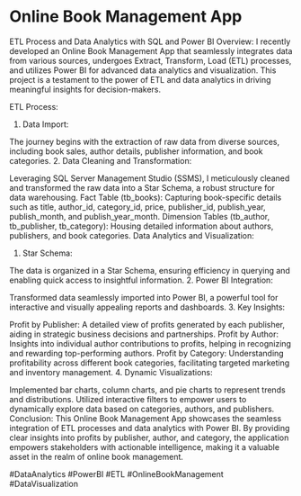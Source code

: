 # Online Book Management App

ETL Process and Data Analytics with SQL and Power BI
Overview:
I recently developed an Online Book Management App that seamlessly integrates data from various sources, undergoes Extract, Transform, Load (ETL) processes, and utilizes Power BI for advanced data analytics and visualization. This project is a testament to the power of ETL and data analytics in driving meaningful insights for decision-makers.

ETL Process:
1. Data Import:

The journey begins with the extraction of raw data from diverse sources, including book sales, author details, publisher information, and book categories.
2. Data Cleaning and Transformation:

Leveraging SQL Server Management Studio (SSMS), I meticulously cleaned and transformed the raw data into a Star Schema, a robust structure for data warehousing.
Fact Table (tb_books): Capturing book-specific details such as title, author_id, category_id, price, publisher_id, publish_year, publish_month, and publish_year_month.
Dimension Tables (tb_author, tb_publisher, tb_category): Housing detailed information about authors, publishers, and book categories.
Data Analytics and Visualization:
1. Star Schema:

The data is organized in a Star Schema, ensuring efficiency in querying and enabling quick access to insightful information.
2. Power BI Integration:

Transformed data seamlessly imported into Power BI, a powerful tool for interactive and visually appealing reports and dashboards.
3. Key Insights:

Profit by Publisher: A detailed view of profits generated by each publisher, aiding in strategic business decisions and partnerships.
Profit by Author: Insights into individual author contributions to profits, helping in recognizing and rewarding top-performing authors.
Profit by Category: Understanding profitability across different book categories, facilitating targeted marketing and inventory management.
4. Dynamic Visualizations:

Implemented bar charts, column charts, and pie charts to represent trends and distributions.
Utilized interactive filters to empower users to dynamically explore data based on categories, authors, and publishers.
Conclusion:
This Online Book Management App showcases the seamless integration of ETL processes and data analytics with Power BI. By providing clear insights into profits by publisher, author, and category, the application empowers stakeholders with actionable intelligence, making it a valuable asset in the realm of online book management.

#DataAnalytics #PowerBI #ETL #OnlineBookManagement #DataVisualization


